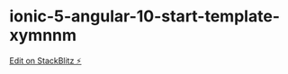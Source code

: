 # ionic-5-angular-10-start-template-xymnnm

[Edit on StackBlitz ⚡️](https://stackblitz.com/edit/ionic-5-angular-10-start-template-xymnnm)